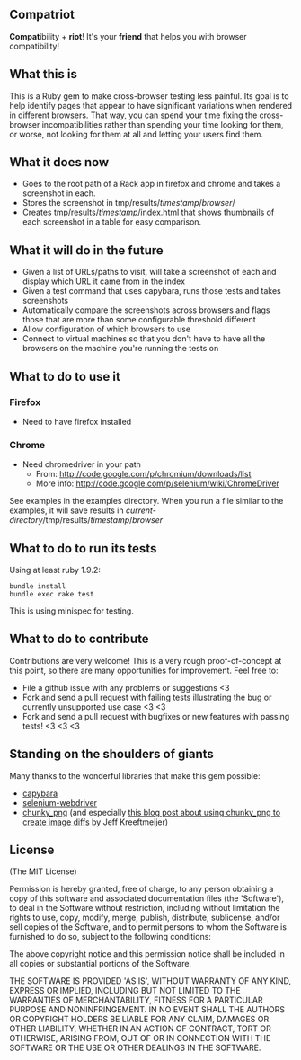 Compatriot
----------
**Compat**ibility + **riot**! It's your **friend** that helps you with browser compatibility!

What this is
------------

This is a Ruby gem to make cross-browser testing less painful. Its goal is to help identify pages that appear to have significant variations when rendered in different browsers. That way, you can spend your time fixing the cross-browser incompatibilities rather than spending your time looking for them, or worse, not looking for them at all and letting your users find them.

What it does now
----------------

* Goes to the root path of a Rack app in firefox and chrome and takes a screenshot in each.
* Stores the screenshot in tmp/results/_timestamp_/_browser_/
* Creates tmp/results/_timestamp_/index.html that shows thumbnails of each screenshot in a table for easy comparison.

What it will do in the future
-----------------------------
* Given a list of URLs/paths to visit, will take a screenshot of each and display which URL it came from in the index
* Given a test command that uses capybara, runs those tests and takes screenshots
* Automatically compare the screenshots across browsers and flags those that are more than some configurable threshold different
* Allow configuration of which browsers to use
* Connect to virtual machines so that you don't have to have all the browsers on the machine you're running the tests on

What to do to use it
--------------------

### Firefox
* Need to have firefox installed

### Chrome
* Need chromedriver in your path
  * From: http://code.google.com/p/chromium/downloads/list
  * More info: http://code.google.com/p/selenium/wiki/ChromeDriver

See examples in the examples directory. When you run a file similar to the examples, it will save results in _current-directory_/tmp/results/_timestamp_/_browser_

What to do to run its tests
---------------------------
Using at least ruby 1.9.2:

    bundle install
    bundle exec rake test

This is using minispec for testing.

What to do to contribute
------------------------

Contributions are very welcome! This is a very rough proof-of-concept at this point, so there are many opportunities for improvement. Feel free to:

* File a github issue with any problems or suggestions <3
* Fork and send a pull request with failing tests illustrating the bug or currently unsupported use case <3 <3
* Fork and send a pull request with bugfixes or new features with passing tests! <3 <3 <3

Standing on the shoulders of giants
-----------------------------------

Many thanks to the wonderful libraries that make this gem possible:

* [capybara](https://github.com/jnicklas/capybara)
* [selenium-webdriver](http://seleniumhq.org/docs/01_introducing_selenium.html#selenium-2-aka-selenium-webdriver)
* [chunky_png](https://github.com/wvanbergen/chunky_png) (and especially [this blog post about using chunky_png to create image diffs](http://jeffkreeftmeijer.com/2011/comparing-images-and-creating-image-diffs/?utm_source=rubyweekly&utm_medium=email) by Jeff Kreeftmeijer)

License
-------

(The MIT License)

Permission is hereby granted, free of charge, to any person obtaining
a copy of this software and associated documentation files (the
'Software'), to deal in the Software without restriction, including
without limitation the rights to use, copy, modify, merge, publish,
distribute, sublicense, and/or sell copies of the Software, and to
permit persons to whom the Software is furnished to do so, subject to
the following conditions:

The above copyright notice and this permission notice shall be
included in all copies or substantial portions of the Software.

THE SOFTWARE IS PROVIDED 'AS IS', WITHOUT WARRANTY OF ANY KIND,
EXPRESS OR IMPLIED, INCLUDING BUT NOT LIMITED TO THE WARRANTIES OF
MERCHANTABILITY, FITNESS FOR A PARTICULAR PURPOSE AND NONINFRINGEMENT.
IN NO EVENT SHALL THE AUTHORS OR COPYRIGHT HOLDERS BE LIABLE FOR ANY
CLAIM, DAMAGES OR OTHER LIABILITY, WHETHER IN AN ACTION OF CONTRACT,
TORT OR OTHERWISE, ARISING FROM, OUT OF OR IN CONNECTION WITH THE
SOFTWARE OR THE USE OR OTHER DEALINGS IN THE SOFTWARE.